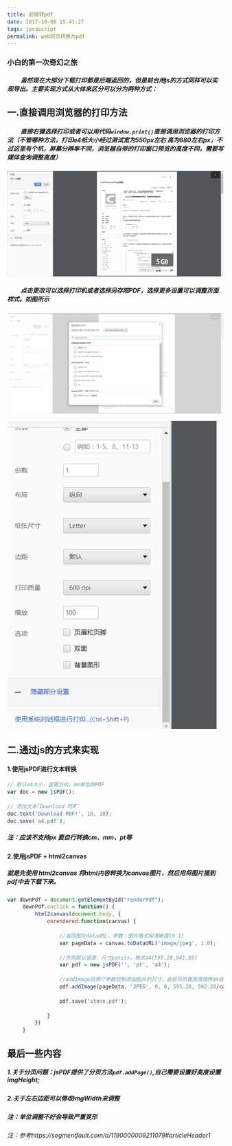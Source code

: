```yaml
---
title: 前端转pdf
date: 2017-10-08 15:41:27
tags: javascript
permalink: web网页转换为pdf
---
```

### 小白的第一次奇幻之旅

##### &emsp;&emsp; 虽然现在大部分下载打印都是后端返回的，但是前台用js的方式同样可以实现导出。主要实现方式从大体来区分可以分为两种方式：
>

## 一.直接调用浏览器的打印方法

##### &emsp;&emsp; 直接右键选择打印或者可以用代码`window.print()`直接调用浏览器的打印方法（不管哪种方法，打印a4纸大小经过测试宽为550px左右 高为880左右px，不过这里有个坑，屏幕分辨率不同，浏览器自带的打印窗口预览的高度不同，需要写媒体查询调整高度）
![](我的第一篇文章/dayin.png)

##### &emsp;&emsp; 点击更改可以选择打印机或者选择另存陪PDF，选择更多设置可以调整页面样式。如图所示

![](我的第一篇文章/change.png)

![](我的第一篇文章/changed.png)

## 二.通过js的方式来实现

#### 1.使用jsPDF进行文本转换

```js
// 默认a4大小，竖直方向，mm单位的PDF
var doc = new jsPDF();

// 添加文本‘Download PDF’
doc.text('Download PDF!', 10, 10);
doc.save('a4.pdf');
```

##### 注：应该不支持px 要自行转换cm、mm、pt等

#### 2.使用jsPDF + html2canvas

##### 就是先使用 html2canvas 将html内容转换为canvas图片，然后用将图片插到pdf中去下载下来。

```js
var downPdf = document.getElementById("renderPdf");
     downPdf.onclick = function() {
         html2canvas(document.body, {
             onrendered:function(canvas) {

                 //返回图片dataURL，参数：图片格式和清晰度(0-1)
                 var pageData = canvas.toDataURL('image/jpeg', 1.0);

                 //方向默认竖直，尺寸ponits，格式a4[595.28,841.89]
                 var pdf = new jsPDF('', 'pt', 'a4');

                 //addImage后两个参数控制添加图片的尺寸，此处将页面高度按照a4纸宽高比列进行压缩
                 pdf.addImage(pageData, 'JPEG', 0, 0, 595.28, 592.28/canvas.width * canvas.height );

                 pdf.save('stone.pdf');

             }
         })
     }
```

## 最后一些内容

##### 1.关于分页问题：jsPDF提供了分页方法`pdf.addPage()`,自己需要设置好高度设置imgHeight;

##### 2.关于左右边距可以修改imgWidth来调整
##### 注：单位调整不好会导致严重变形


###### 注：参考https://segmentfault.com/a/1190000009211079#articleHeader1

